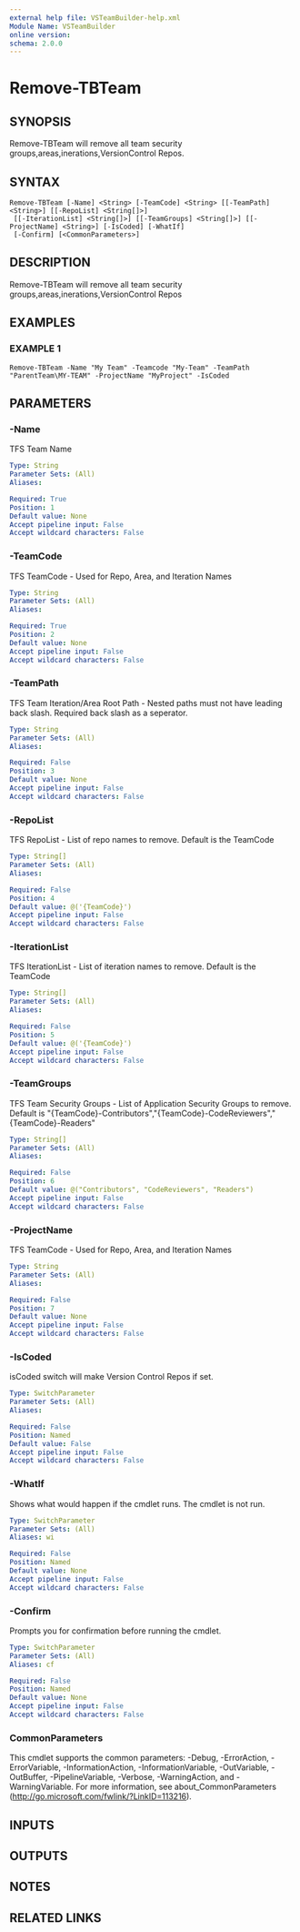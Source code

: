 ```yaml
---
external help file: VSTeamBuilder-help.xml
Module Name: VSTeamBuilder
online version:
schema: 2.0.0
---
```


# Remove-TBTeam

## SYNOPSIS
Remove-TBTeam will remove all team security groups,areas,inerations,VersionControl Repos.

## SYNTAX

```
Remove-TBTeam [-Name] <String> [-TeamCode] <String> [[-TeamPath] <String>] [[-RepoList] <String[]>]
 [[-IterationList] <String[]>] [[-TeamGroups] <String[]>] [[-ProjectName] <String>] [-IsCoded] [-WhatIf]
 [-Confirm] [<CommonParameters>]
```

## DESCRIPTION
Remove-TBTeam will remove all team security groups,areas,inerations,VersionControl Repos

## EXAMPLES

### EXAMPLE 1
```
Remove-TBTeam -Name "My Team" -Teamcode "My-Team" -TeamPath "ParentTeam\MY-TEAM" -ProjectName "MyProject" -IsCoded
```

## PARAMETERS

### -Name
TFS Team Name

```yaml
Type: String
Parameter Sets: (All)
Aliases:

Required: True
Position: 1
Default value: None
Accept pipeline input: False
Accept wildcard characters: False
```

### -TeamCode
TFS TeamCode - Used for Repo, Area, and Iteration Names

```yaml
Type: String
Parameter Sets: (All)
Aliases:

Required: True
Position: 2
Default value: None
Accept pipeline input: False
Accept wildcard characters: False
```

### -TeamPath
TFS Team Iteration/Area Root Path - Nested paths must not have leading back slash.
Required back slash as a seperator.

```yaml
Type: String
Parameter Sets: (All)
Aliases:

Required: False
Position: 3
Default value: None
Accept pipeline input: False
Accept wildcard characters: False
```

### -RepoList
TFS RepoList - List of repo names to remove. 
Default is the TeamCode

```yaml
Type: String[]
Parameter Sets: (All)
Aliases:

Required: False
Position: 4
Default value: @('{TeamCode}')
Accept pipeline input: False
Accept wildcard characters: False
```

### -IterationList
TFS IterationList - List of iteration names to remove. 
Default is the TeamCode

```yaml
Type: String[]
Parameter Sets: (All)
Aliases:

Required: False
Position: 5
Default value: @('{TeamCode}')
Accept pipeline input: False
Accept wildcard characters: False
```

### -TeamGroups
TFS Team Security Groups - List of Application Security Groups to remove. 
Default is "{TeamCode}-Contributors","{TeamCode}-CodeReviewers","{TeamCode}-Readers"

```yaml
Type: String[]
Parameter Sets: (All)
Aliases:

Required: False
Position: 6
Default value: @("Contributors", "CodeReviewers", "Readers")
Accept pipeline input: False
Accept wildcard characters: False
```

### -ProjectName
TFS TeamCode - Used for Repo, Area, and Iteration Names

```yaml
Type: String
Parameter Sets: (All)
Aliases:

Required: False
Position: 7
Default value: None
Accept pipeline input: False
Accept wildcard characters: False
```

### -IsCoded
isCoded switch will make Version Control Repos if set.

```yaml
Type: SwitchParameter
Parameter Sets: (All)
Aliases:

Required: False
Position: Named
Default value: False
Accept pipeline input: False
Accept wildcard characters: False
```

### -WhatIf
Shows what would happen if the cmdlet runs.
The cmdlet is not run.

```yaml
Type: SwitchParameter
Parameter Sets: (All)
Aliases: wi

Required: False
Position: Named
Default value: None
Accept pipeline input: False
Accept wildcard characters: False
```

### -Confirm
Prompts you for confirmation before running the cmdlet.

```yaml
Type: SwitchParameter
Parameter Sets: (All)
Aliases: cf

Required: False
Position: Named
Default value: None
Accept pipeline input: False
Accept wildcard characters: False
```

### CommonParameters
This cmdlet supports the common parameters: -Debug, -ErrorAction, -ErrorVariable, -InformationAction, -InformationVariable, -OutVariable, -OutBuffer, -PipelineVariable, -Verbose, -WarningAction, and -WarningVariable. For more information, see about_CommonParameters (http://go.microsoft.com/fwlink/?LinkID=113216).

## INPUTS

## OUTPUTS

## NOTES

## RELATED LINKS

